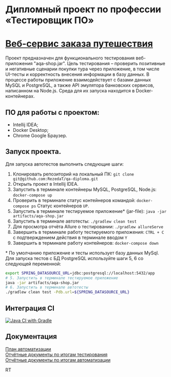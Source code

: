 # Дипломный проект по профессии «Тестировщик ПО»

# [Веб-сервис заказа путешествия](https://github.com/netology-code/qa-diploma)

Проект предназначен для функционального тестирования веб-приложения "aqa-shop.jar".
Цель тестирования – проверить позитивные и негативные сценарии покупки тура через приложение, в том числе UI-тесты и
корректность внесения информации в базу данных.
В процессе работы приложение взаимодействует с базами данных MySQL и PostgreSQL, а также API эмулятора банковских
сервисов, написанном на Node.js. Среда для их запуска находится в Docker-контейнерах.

## ПО для работы с проектом:

- Intellij IDEA;
- Docker Desktop;
- Chrome Google Браузер.

## Запуск проекта.

Для запуска автотестов выполнить следующие шаги:

1. Клонировать репозиторий на локальный ПК:
   `git clone git@github.com:RezedaT/qa-diploma.git`
2. Открыть проект в Intellij IDEA.
3. Запустить в терминале контейнеры MySQL, PostgreSQL, Node.js:
   `docker-compose up`
4. Проверить в терминале статус контейнеров командой:
   `docker-compose ps`
   Cтатус контейнеров `UP`.
5. Запустить в терминале тестируемое приложение* (jar-file):
   `java -jar artifacts/aqa-shop.jar`
6. Запустить в терминале автотесты:
   `./gradlew clean test`
7. Для просмотра отчёта Allure о тестировании:
   `./gradlew allureServe`
8. Завершить в терминале работу тестируемого приложения:
   `CTRL + C` с подтверждением действия в терминале вводом `Y`
9. Завершить в терминале работу контейнеров:
   `docker-compose down`

\* По умолчанию приложение и тесты использует базу данных MySql.
Для запуска тестов с БД PostgreSQL используйте шаги 5, 6 со следующей переменной:

```sh
export SPRING_DATASOURCE_URL=jdbc:postgresql://localhost:5432/app 
# 5. Запустить в терминале тестируемое приложение
java -jar artifacts/aqa-shop.jar
# 6. Запустить в терминале автотесты
./gradlew clean test -Pdb.url=${SPRING_DATASOURCE_URL}
```

## Интеграция CI

[![Java CI with Gradle](https://github.com/RezedaT/qa-diploma/actions/workflows/gradle.yml/badge.svg)](https://github.com/RezedaT/qa-diploma/actions/workflows/gradle.yml)

## Документация

[План автоматизации](documentation/Plan.md)  
[Отчётные документы по итогам тестирования](documentation/Report.md)    
[Отчётные документы по итогам автоматизации](documentation/Summary.md)

RT